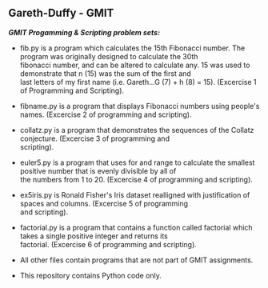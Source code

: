 ## Gareth-Duffy - GMIT

***GMIT Progamming & Scripting problem sets:***

* fib.py is a program which calculates the 15th Fibonacci number. The program was originally designed to calculate the 30th    
  fibonacci number, and can be altered to calculate any. 15 was used to demonstrate that n (15) was the sum of the first and   
  last letters of my first name (i.e. Gareth...G (7) + h (8) = 15). (Excercise 1 of Programming and Scripting).

* fibname.py is a program that displays Fibonacci numbers using people's names. (Excercise 2 of programming and scripting).

* collatz.py is a program that demonstrates the sequences of the Collatz conjecture. (Excercise 3 of programming and     
  scripting).

* euler5.py is a program that uses for and range to calculate the smallest positive number that is evenly divisible by all of   
  the numbers from 1 to 20. (Excercise 4 of programming and scripting).

* ex5iris.py is Ronald Fisher's Iris dataset realligned with justification of spaces and columns. (Excercise 5 of programming  
  and scripting).

* factorial.py is a program that contains a function called factorial which takes a single positive integer and returns its   
  factorial.  (Excercise 6 of programming and scripting).
 
* All other files contain programs that are not part of GMIT assignments.

* This repository contains Python code only.




